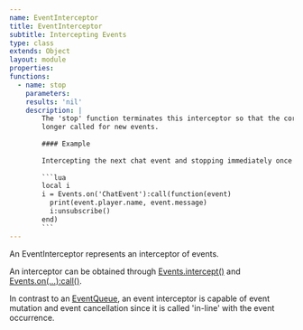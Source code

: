 ```yaml
---
name: EventInterceptor
title: EventInterceptor
subtitle: Intercepting Events
type: class
extends: Object
layout: module
properties:
functions:
  - name: stop
    parameters: 
    results: 'nil'
    description: |
        The 'stop' function terminates this interceptor so that the corresponding function is no
        longer called for new events.
       
        #### Example
       
        Intercepting the next chat event and stopping immediately once the first one occurs.
       
        ```lua
        local i
        i = Events.on('ChatEvent'):call(function(event)
          print(event.player.name, event.message)
          i:unsubscribe()
        end)
        ```
---
```


An <span class="notranslate">EventInterceptor</span> represents an interceptor of events.

An interceptor can be obtained through [Events.intercept()](/modules/Events#intercept) and
[Events.on(...):call()](/modules/Events#on).

In contrast to an [EventQueue](/modules/EventQueue), an event interceptor is capable of event
mutation and event cancellation since it is called 'in-line' with the event occurrence.
